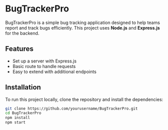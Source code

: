 # BugTrackerPro

BugTrackerPro is a simple bug tracking application designed to help teams report and track bugs efficiently. This project uses **Node.js** and **Express.js** for the backend.

## Features
- Set up a server with Express.js
- Basic route to handle requests
- Easy to extend with additional endpoints

## Installation

To run this project locally, clone the repository and install the dependencies:

```bash
git clone https://github.com/yourusername/BugTrackerPro.git
cd BugTrackerPro
npm install
npm start